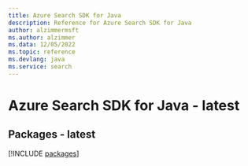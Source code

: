 ```yaml
---
title: Azure Search SDK for Java
description: Reference for Azure Search SDK for Java
author: alzimmermsft
ms.author: alzimmer
ms.data: 12/05/2022
ms.topic: reference
ms.devlang: java
ms.service: search
---
```

# Azure Search SDK for Java - latest
## Packages - latest
[!INCLUDE [packages](search-index.md)]